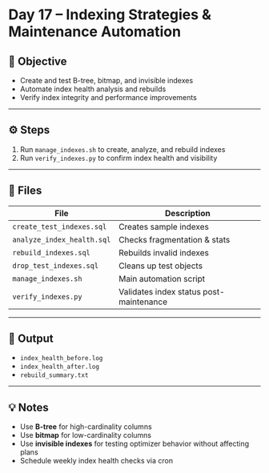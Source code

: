 # Day 17 – Indexing Strategies & Maintenance Automation

## 🎯 Objective

- Create and test B-tree, bitmap, and invisible indexes
- Automate index health analysis and rebuilds
- Verify index integrity and performance improvements

---

## ⚙️ Steps

1. Run `manage_indexes.sh` to create, analyze, and rebuild indexes  
2. Run `verify_indexes.py` to confirm index health and visibility  

---

## 📂 Files

| File | Description |
|------|--------------|
| `create_test_indexes.sql` | Creates sample indexes |
| `analyze_index_health.sql` | Checks fragmentation & stats |
| `rebuild_indexes.sql` | Rebuilds invalid indexes |
| `drop_test_indexes.sql` | Cleans up test objects |
| `manage_indexes.sh` | Main automation script |
| `verify_indexes.py` | Validates index status post-maintenance |

---

## 🧩 Output

- `index_health_before.log`
- `index_health_after.log`
- `rebuild_summary.txt`

---

## 💡 Notes

- Use **B-tree** for high-cardinality columns  
- Use **bitmap** for low-cardinality columns  
- Use **invisible indexes** for testing optimizer behavior without affecting plans  
- Schedule weekly index health checks via cron  


